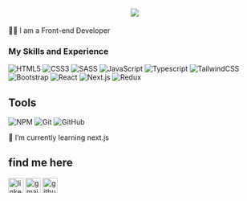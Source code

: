 <h1 align="center">
    <img src="https://readme-typing-svg.herokuapp.com/?lines=Welcome,+There!+👋;I'm+Ali+Mokhtari;happy+to+meet+you+!&center=true&font=Vazirmatn&weight=800&duration=3000&pause=1000&height=100&width=500&color=0284C7&size=30">
</h1>

👨🏻 I am a Front-end Developer

### My Skills and Experience 
![HTML5](https://img.shields.io/badge/html5-%23E34F26.svg?style=for-the-badge&logo=html5&logoColor=white)
![CSS3](https://img.shields.io/badge/css3-%231572B6.svg?style=for-the-badge&logo=css3&logoColor=white)
![SASS](https://img.shields.io/badge/SASS-hotpink.svg?style=for-the-badge&logo=SASS&logoColor=white)
![JavaScript](https://img.shields.io/badge/javascript-%23323330.svg?style=for-the-badge&logo=javascript&logoColor=%23F7DF1E)
![Typescript](https://img.shields.io/badge/Typescript-007acc?style=for-the-badge&labelColor=black&logo=typescript&logoColor=007acc)
![TailwindCSS](https://img.shields.io/badge/tailwindcss-%2338B2AC.svg?style=for-the-badge&logo=tailwind-css&logoColor=white)
![Bootstrap](https://img.shields.io/badge/Bootstrap-563D7C?style=for-the-badge&logo=bootstrap&logoColor=white)
![React](https://img.shields.io/badge/react-%2320232a.svg?style=for-the-badge&logo=react&logoColor=%2361DAFB)
![Next.js](https://img.shields.io/badge/next.js-000000?style=for-the-badge&logo=nextdotjs&logoColor=white)
![Redux](https://img.shields.io/badge/redux-%23593d88.svg?style=for-the-badge&logo=redux&logoColor=white)
<br/>

## Tools
![NPM](https://img.shields.io/badge/NPM-%23000000.svg?style=for-the-badge&logo=npm&logoColor=white)
![Git](https://img.shields.io/badge/git-%23F05033.svg?style=for-the-badge&logo=git&logoColor=white)
![GitHub](https://img.shields.io/badge/github-%23121011.svg?style=for-the-badge&logo=github&logoColor=white)


🌱 I’m currently learning next.js
  

##  find me here

[<img src='https://img.shields.io/badge/linkedin-%230077B5.svg?style=for-the-badge&logo=linkedin&logoColor=white' alt='linkedin' height='30'>](https://www.linkedin.com/in/alimokhtari79/)
[<img src='https://img.shields.io/badge/Gmail-D14836?style=for-the-badge&logo=gmail&logoColor=white' alt='gmail' height='30'>](alimokhtari910@yahoo.com)
[<img src='https://img.shields.io/badge/github-%23121011.svg?style=for-the-badge&logo=github&logoColor=white' alt='github' height='30'>](https://github.com/alimokhtari79)
